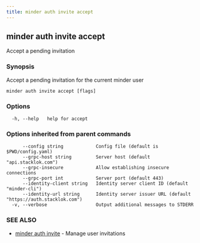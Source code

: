 ```yaml
---
title: minder auth invite accept
---
```

## minder auth invite accept

Accept a pending invitation

### Synopsis

Accept a pending invitation for the current minder user

```
minder auth invite accept [flags]
```

### Options

```
  -h, --help   help for accept
```

### Options inherited from parent commands

```
      --config string            Config file (default is $PWD/config.yaml)
      --grpc-host string         Server host (default "api.stacklok.com")
      --grpc-insecure            Allow establishing insecure connections
      --grpc-port int            Server port (default 443)
      --identity-client string   Identity server client ID (default "minder-cli")
      --identity-url string      Identity server issuer URL (default "https://auth.stacklok.com")
  -v, --verbose                  Output additional messages to STDERR
```

### SEE ALSO

* [minder auth invite](minder_auth_invite.md)	 - Manage user invitations

